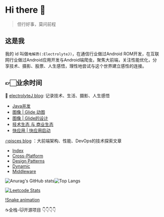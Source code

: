 # Hi there 👋

> 但行好事，莫问前程

## 这是我

我的 id 叫做`电解质(:ElectrolyteJ)`，在通信行业做过Android ROM开发，在互联网行业做过Android应用开发与Android端爬虫，聚焦大前端，关注性能优化，分享技术、摄影、股票、人生感悟，理性地尝试与这个世界建立感性的连接。

## 👉🏻业余时间

📒 [electrolyteJ blog](https://electrolyteJ.github.io/blog): 记录技术、生活、摄影、人生感悟

<!-- BLOG-POST-LIST:START -->
- [Java并发](https://electrolyteJ.github.io/blog//2023-04-20/java-concurrence)
- [图像 | Glide 动图](https://electrolyteJ.github.io/blog//2023-04-06/image-glide-animated-drawable)
- [图像 | Glide的设计](https://electrolyteJ.github.io/blog//2023-04-05/image-glide-design)
- [技术生态 与 商业生态](https://electrolyteJ.github.io/blog//2023-03-21/biz-tech-ecosystem)
- [快应用 | 快应用启动](https://electrolyteJ.github.io/blog//2023-03-18/hapjs-launch)
<!-- BLOG-POST-LIST:END -->

[🔥pisces blog](https://big-frontend.github.io/pisces/) ：大前端架构、性能、DevOps的技术探索文章

<!-- pisces:START -->
- [Index](https://big-frontend.github.io/pisces/)
- [Cross-Platform](https://big-frontend.github.io/pisces/cross_platform/)
- [Design Patterns](https://big-frontend.github.io/pisces/arch/design_patterns/)
- [Dynamic](https://big-frontend.github.io/pisces/arch/dynamic/)
- [Middleware](https://big-frontend.github.io/pisces/arch/middleware/)
<!-- pisces:END -->

![Anurag's GitHub stats](https://github-readme-stats.vercel.app/api?username=electrolyteJ&count_private=true&show_icons=true&include_all_commits=true&hide_border=true&text_color=777&bg_color=00000000)![Top Langs](https://github-readme-stats.vercel.app/api/top-langs/?username=electrolyteJ&hide=scss,css,less,html&layout=compact&hide_title=true&hide_border=true&langs_count=8&bg_color=00000000&text_color=777)

[![Leetcode Stats](https://leetcard.jacoblin.cool/electrolyteJ?site=cn&theme=dark&border=0)](https://leetcode.cn/u/electrolytej/)

[!Snake animation](https://github.com/electrolyteJ/electrolyteJ/blob/main/assets/github-contribution-grid-snake.svg)

<!-- [![Readme Card](https://github-readme-stats.vercel.app/api/pin/?username=electrolyteJ&repo=github-readme-stats&show_owner=true)](https://github.com/electrolyteJ/github-readme-stats) -->

☕️全栈-🐱开源项目 👇👇👇👇
<!--   - 🚀[bundles-assembler](https://github.com/electrolyteJ/bundles-assembler)：组件化的脚手架工程，通过图形化界面交互可以管理模块是否参与编译，是否源码编译，是否二进制编译，这样大大提高了构建速度
  - 👻[padb](https://github.com/ghost-plan/padb)：用python3封装丰富的操作设备和伪造设备信息的指令，且提供易于扩展的命令行框架
  - ♓[pisces](https://github.com/big-frontend/pisces)：大前端项目实践
  - 🌏[super-retrofit](https://github.com/electrolyteJ/super-retrofit)：让Retrofit自由选择网络库，而不只是OkHttp这一种选择 -->



<!-- <details>
<summary>
  📒电解质blog
</summary>
  


</details> -->

